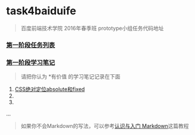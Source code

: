 # task4baiduife
> 百度前端技术学院 2016年春季班 prototype小组任务代码地址


### [第一阶段任务列表](http://ife.baidu.com/task/all)

### [第一阶段学习笔记](http://ife.baidu.com/note/all)
> 请把你认为
*有价值
的学习笔记记录在下面

1. [CSS绝对定位absolute和fixed](http://ife.baidu.com/note/detail?noteId=41)
2. 
3. 
...



> 如果你不会Markdown的写法，可以参考[认识与入门 Markdown](http://sspai.com/25137)这篇教程

